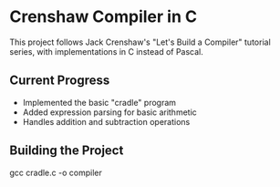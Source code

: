 # Crenshaw Compiler in C

This project follows Jack Crenshaw's "Let's Build a Compiler" tutorial series, with implementations in C instead of Pascal.

## Current Progress
- Implemented the basic "cradle" program
- Added expression parsing for basic arithmetic
- Handles addition and subtraction operations

## Building the Project
gcc cradle.c -o compiler
